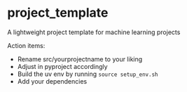 # project_template
A lightweight project template for machine learning projects

Action items:
- Rename src/yourprojectname to your liking
- Adjust in pyproject accordingly
- Build the uv env by running ```source setup_env.sh```
- Add your dependencies